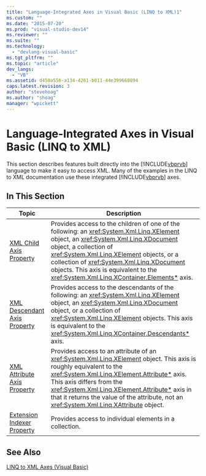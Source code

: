 ```yaml
---
title: "Language-Integrated Axes in Visual Basic (LINQ to XML)1"
ms.custom: ""
ms.date: "2015-07-20"
ms.prod: "visual-studio-dev14"
ms.reviewer: ""
ms.suite: ""
ms.technology: 
  - "devlang-visual-basic"
ms.tgt_pltfrm: ""
ms.topic: "article"
dev_langs: 
  - "VB"
ms.assetid: d450a556-a134-4261-b011-44e399660894
caps.latest.revision: 3
author: "stevehoag"
ms.author: "shoag"
manager: "wpickett"
---
```

# Language-Integrated Axes in Visual Basic (LINQ to XML)
This section describes features built directly into the [!INCLUDE[vbprvb](../../../../csharp\programming-guide\concepts\linq/includes/vbprvb_md.md)] language to make it easy to access XML. Many of the examples in the LINQ to XML documentation use these integrated [!INCLUDE[vbprvb](../../../../csharp\programming-guide\concepts\linq/includes/vbprvb_md.md)] axes.  
  
## In This Section  
  
|Topic|Description|  
|-----------|-----------------|  
|[XML Child Axis Property](../../../../visual-basic\language-reference\xml-axis/xml-child-axis-property.md)|Provides access to the children of one of the following: an <xref:System.Xml.Linq.XElement> object, an <xref:System.Xml.Linq.XDocument> object, a collection of <xref:System.Xml.Linq.XElement> objects, or a collection of <xref:System.Xml.Linq.XDocument> objects. This axis is equivalent to the <xref:System.Xml.Linq.XContainer.Elements*> axis.|  
|[XML Descendant Axis Property](../../../../visual-basic\language-reference\xml-axis/xml-descendant-axis-property.md)|Provides access to the descendants of the following: an <xref:System.Xml.Linq.XElement> object, an <xref:System.Xml.Linq.XDocument> object, or a collection of <xref:System.Xml.Linq.XElement> objects. This axis is equivalent to the <xref:System.Xml.Linq.XContainer.Descendants*> axis.|  
|[XML Attribute Axis Property](../../../../visual-basic\language-reference\xml-axis/xml-attribute-axis-property.md)|Provides access to an attribute of an <xref:System.Xml.Linq.XElement> object. This axis is roughly equivalent to the <xref:System.Xml.Linq.XElement.Attribute*> axis. This axis differs from the <xref:System.Xml.Linq.XElement.Attribute*> axis in that it returns the value of the attribute, not an <xref:System.Xml.Linq.XAttribute> object.|  
|[Extension Indexer Property](../../../../visual-basic\language-reference\xml-axis/extension-indexer-property.md)|Provides access to individual elements in a collection.|  
  
## See Also  
 [LINQ to XML Axes (Visual Basic)](../../../../visual-basic\programming-guide\concepts\linq/linq-to-xml-axes.md)